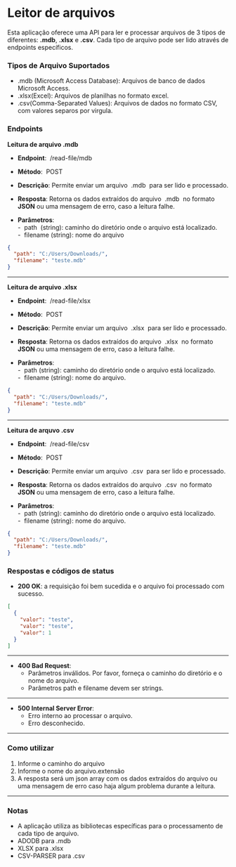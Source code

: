 # Leitor de arquivos

Esta aplicação oferece uma API para ler e processar arquivos de 3 tipos de diferentes: **.mdb**, **.xlsx** e **.csv**. Cada tipo de arquivo pode ser lido através de endpoints específicos.

### Tipos de Arquivo Suportados

- .mdb (Microsoft Access Database): Arquivos de banco de dados Microsoft Access.
- .xlsx(Excel): Arquivos de planilhas no formato excel.
-  .csv(Comma-Separated Values): Arquivos de dados no formato CSV, com valores separos por virgula.

### Endpoints <br>

**Leitura de arquivo .mdb**

- <p><b>Endpoint</b>: <span style="background-color: rgba(255,255,255,.2); padding: 1px 4px; border-radius: 4px">/read-file/mdb</span></p> 
- <p><b>Método</b>: <span style="background-color: rgba(255,255,255,.2); padding: 1px 4px; border-radius: 4px">POST</span></p>
- <p><b>Descrição</b>: Permite enviar um arquivo <span style="background-color: rgba(255,255,255,.2); padding: 1px 4px; border-radius: 4px">.mdb</span> para ser lido e processado.</p>
-  <p><b>Resposta</b>: Retorna os dados extraídos do arquivo <span style="background-color: rgba(255,255,255,.2); padding: 1px 4px; border-radius: 4px">.mdb</span> no formato <b>JSON</b> ou uma mensagem de erro, caso a leitura falhe.</p>
-  <p><b>Parâmetros</b>: <br>
    -  <span style="background-color: rgba(255,255,255,.2); padding: 1px 4px; border-radius: 4px">path </span>(string): caminho do diretório onde o arquivo está localizado.<br>
    -  <span style="background-color: rgba(255,255,255,.2); padding: 1px 4px; border-radius: 4px">filename</span>(string): nome do arquivo
  </p>  
  
  ```json
  {
    "path": "C:/Users/Downloads/",
    "filename": "teste.mdb"
  }
  ```

---

**Leitura de arquivo .xlsx**

- <p><b>Endpoint</b>: <span style="background-color: rgba(255,255,255,.2); padding: 1px 4px; border-radius: 4px">/read-file/xlsx</span></p> 
- <p><b>Método</b>: <span style="background-color: rgba(255,255,255,.2); padding: 1px 4px; border-radius: 4px">POST</span></p>
- <p><b>Descrição</b>: Permite enviar um arquivo <span style="background-color: rgba(255,255,255,.2); padding: 1px 4px; border-radius: 4px">.xlsx</span> para ser lido e processado.</p>
-  <p><b>Resposta</b>: Retorna os dados extraídos do arquivo <span style="background-color: rgba(255,255,255,.2); padding: 1px 4px; border-radius: 4px">.xlsx</span> no formato <b>JSON</b> ou uma mensagem de erro, caso a leitura falhe.</p>
-  <p><b>Parâmetros</b>: <br>
    -  <span style="background-color: rgba(255,255,255,.2); padding: 1px 4px; border-radius: 4px">path</span>(string): caminho do diretório onde o arquivo está localizado.<br>
    -  <span style="background-color: rgba(255,255,255,.2); padding: 1px 4px; border-radius: 4px">filename</span>(string): nome do arquivo.
  </p>  

  ```json
  {
    "path": "C:/Users/Downloads/",
    "filename": "teste.mdb"
  }
  ```


---

**Leitura de arquvo .csv**

- <p><b>Endpoint</b>: <span style="background-color: rgba(255,255,255,.2); padding: 1px 4px; border-radius: 4px">/read-file/csv</span></p> 
- <p><b>Método</b>: <span style="background-color: rgba(255,255,255,.2); padding: 1px 4px; border-radius: 4px">POST</span></p>
- <p><b>Descrição</b>: Permite enviar um arquivo <span style="background-color: rgba(255,255,255,.2); padding: 1px 4px; border-radius: 4px">.csv</span> para ser lido e processado.</p>
-  <p><b>Resposta</b>: Retorna os dados extraídos do arquivo <span style="background-color: rgba(255,255,255,.2); padding: 1px 4px; border-radius: 4px">.csv</span> no formato <b>JSON</b> ou uma mensagem de erro, caso a leitura falhe.</p>
-  <p><b>Parâmetros</b>: <br>
    -  <span style="background-color: rgba(255,255,255,.2); padding: 1px 4px; border-radius: 4px">path</span>(string): caminho do diretório onde o arquivo está localizado.<br>
    -  <span style="background-color: rgba(255,255,255,.2); padding: 1px 4px; border-radius: 4px">filename</span>(string): nome do arquivo.
  </p>  
  
  ```json
  {
    "path": "C:/Users/Downloads/",
    "filename": "teste.mdb"
  }
  ```

### Respostas e códigos de status
- **200 OK**: a requisição foi bem sucedida e o arquivo foi processado com sucesso.
```json
[
  {
    "valor": "teste",
    "valor": "teste",
    "valor": 1
  }
]
```
---
- **400 Bad Request**: 
  - Parâmetros inválidos. Por favor, forneça o caminho do diretório e o nome do arquivo.
  - Parâmetros path e filename devem ser strings. 
---
- **500 Internal Server Error**: 
  -  Erro interno ao processar o arquivo.
  -  Erro desconhecido.
  
---

### Como utilizar

1. Informe o caminho do arquivo
2. Informe o nome do arquivo.extensão
3. A resposta será um json array com os dados extraídos do arquivo ou uma mensagem  de erro caso haja algum problema durante a leitura.

---


### Notas

* A aplicação utiliza as bibliotecas específicas para o processamento de cada tipo de arquivo.
* ADODB para .mdb
* XLSX para .xlsx
* CSV-PARSER para .csv
